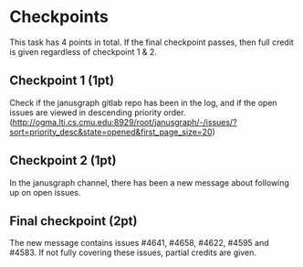 # Checkpoints

This task has 4 points in total. If the final checkpoint passes, then full credit is given regardless of checkpoint 1 & 2.

## Checkpoint 1 (1pt)

Check if the janusgraph gitlab repo has been in the log, and if the open issues are viewed in descending priority order. (http://ogma.lti.cs.cmu.edu:8929/root/janusgraph/-/issues/?sort=priority_desc&state=opened&first_page_size=20)

## Checkpoint 2 (1pt)

In the janusgraph channel, there has been a new message about following up on open issues.

## Final checkpoint (2pt)

The new message contains issues #4641, #4658, #4622, #4595 and #4583. If not fully covering these issues, partial credits are given.